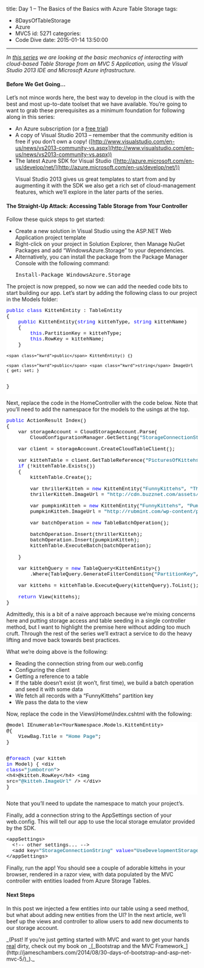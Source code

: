 title: Day 1 – The Basics of the Basics with Azure Table Storage
tags:
  - 8DaysOfTableStorage
  - Azure
  - MVC5
id: 5271
categories:
  - Code Dive
date: 2015-01-14 13:50:00
---

_In [this series](http://jameschambers.com/2015/01/day-0-8-days-of-working-with-azure-table-storage-from-asp-net-mvc-5/) we are looking at the basic mechanics of interacting with cloud-based Table Storage from an MVC 5 Application, using the Visual Studio 2013 IDE and Microsoft Azure infrastructure._ 

#### Before We Get Going…

Let’s not mince words here, the best way to develop in the cloud is with the best and most up-to-date toolset that we have available. You’re going to want to grab these prerequisites as a minimum foundation for following along in this series:  

*   An Azure subscription (or a [free trial](http://www.microsoft.com/click/services/Redirect2.ashx?CR_CC=200575119)) <li>A copy of Visual Studio 2013 – remember that the community edition is free if you don’t own a copy! ([http://www.visualstudio.com/en-us/news/vs2013-community-vs.aspx](http://www.visualstudio.com/en-us/news/vs2013-community-vs.aspx))  <li>The latest Azure SDK for Visual Studio ([http://azure.microsoft.com/en-us/develop/net/](http://azure.microsoft.com/en-us/develop/net/)) <p>Visual Studio 2013 gives us great templates to start from and by augmenting it with the SDK we also get a rich set of cloud-management features, which we’ll explore in the later parts of the series.  

#### The Straight-Up Attack: Accessing Table Storage from Your Controller
 <p>Follow these quick steps to get started:  

*   Create a new solution in Visual Studio using the ASP.NET Web Application project template  <li>Right-click on your project in Solution Explorer, then Manage NuGet Packages and add “WindowsAzure.Storage” to your dependencies.  <li>Alternatively, you can install the package from the Package Manager Console with the following command: <pre>Install-Package WindowsAzure.Storage</pre>
<p>The project is now prepped, so now we can add the needed code bits to start building our app. Let’s start by adding the following class to our project in the Models folder: 
<pre class="csharpcode"><span class="kwrd">public</span> <span class="kwrd">class</span> KittehEntity : TableEntity
{
    <span class="kwrd">public</span> KittehEntity(<span class="kwrd">string</span> kittehType, <span class="kwrd">string</span> kittehName)
    {
        <span class="kwrd">this</span>.PartitionKey = kittehType;
        <span class="kwrd">this</span>.RowKey = kittehName;
    }

    <span class="kwrd">public</span> KittehEntity() {}

    <span class="kwrd">public</span> <span class="kwrd">string</span> ImageUrl { get; set; }
}</pre>
<style type="text/css">.csharpcode, .csharpcode pre
{
	font-size: small;
	color: black;
	font-family: consolas, "Courier New", courier, monospace;
	background-color: #ffffff;
	/*white-space: pre;*/
}
.csharpcode pre { margin: 0em; }
.csharpcode .rem { color: #008000; }
.csharpcode .kwrd { color: #0000ff; }
.csharpcode .str { color: #006080; }
.csharpcode .op { color: #0000c0; }
.csharpcode .preproc { color: #cc6633; }
.csharpcode .asp { background-color: #ffff00; }
.csharpcode .html { color: #800000; }
.csharpcode .attr { color: #ff0000; }
.csharpcode .alt 
{
	background-color: #f4f4f4;
	width: 100%;
	margin: 0em;
}
.csharpcode .lnum { color: #606060; }
</style>

Next, replace the code in the HomeController with the code below. Note that you’ll need to add the namespace for the models to the usings at the top. 
<pre class="csharpcode"><span class="kwrd">public</span> ActionResult Index()
{
    var storageAccount = CloudStorageAccount.Parse(
        CloudConfigurationManager.GetSetting(<span class="str">"StorageConnectionString"</span>));

    var client = storageAccount.CreateCloudTableClient();

    var kittehTable = client.GetTableReference(<span class="str">"PicturesOfKittehs"</span>);
    <span class="kwrd">if</span> (!kittehTable.Exists())
    {
        kittehTable.Create();

        var thrillerKitteh = <span class="kwrd">new</span> KittehEntity(<span class="str">"FunnyKittehs"</span>, <span class="str">"ThrillerKitteh"</span>);
        thrillerKitteh.ImageUrl = <span class="str">"http://cdn.buzznet.com/assets/users16/crizz/default/funny-pictures-thriller-kitten-impresses--large-msg-121404159787.jpg"</span>;

        var pumpkinKitteh = <span class="kwrd">new</span> KittehEntity(<span class="str">"FunnyKittehs"</span>, <span class="str">"PumpkinKitteh"</span>);
        pumpkinKitteh.ImageUrl = <span class="str">"http://rubmint.com/wp-content/plugins/wp-o-matic/cache/6cb1b_funny-pictures-colur-blind-kitteh-finded-yew-a-pumikin.jpg"</span>;

        var batchOperation = <span class="kwrd">new</span> TableBatchOperation();

        batchOperation.Insert(thrillerKitteh);
        batchOperation.Insert(pumpkinKitteh);
        kittehTable.ExecuteBatch(batchOperation);

    }

    var kittehQuery = <span class="kwrd">new</span> TableQuery&lt;KittehEntity&gt;()
        .Where(TableQuery.GenerateFilterCondition(<span class="str">"PartitionKey"</span>, QueryComparisons.Equal, <span class="str">"FunnyKittehs"</span>));

    var kittehs = kittehTable.ExecuteQuery(kittehQuery).ToList();

    <span class="kwrd">return</span> View(kittehs);
}</pre>
<style type="text/css">.csharpcode, .csharpcode pre
{
	font-size: small;
	color: black;
	font-family: consolas, "Courier New", courier, monospace;
	background-color: #ffffff;
	/*white-space: pre;*/
}
.csharpcode pre { margin: 0em; }
.csharpcode .rem { color: #008000; }
.csharpcode .kwrd { color: #0000ff; }
.csharpcode .str { color: #006080; }
.csharpcode .op { color: #0000c0; }
.csharpcode .preproc { color: #cc6633; }
.csharpcode .asp { background-color: #ffff00; }
.csharpcode .html { color: #800000; }
.csharpcode .attr { color: #ff0000; }
.csharpcode .alt 
{
	background-color: #f4f4f4;
	width: 100%;
	margin: 0em;
}
.csharpcode .lnum { color: #606060; }
</style>

Admittedly, this is a bit of a naive approach because we’re mixing concerns here and putting storage access and table seeding in a single controller method, but I want to highlight the premise here without adding too much cruft. Through the rest of the series we’ll extract a service to do the heavy lifting and move back towards best practices. 
<p>What we’re doing above is the following: 

*   Reading the connection string from our web.config<li>Configuring the client<li>Getting a reference to a table<li>If the table doesn’t exist (it won’t, first time), we build a batch operation and seed it with some data<li>We fetch all records with a “FunnyKittehs” partition key<li>We pass the data to the view
<p>Now, replace the code in the Views\Home\Index.cshtml with the following: 
<pre class="csharpcode">@model IEnumerable&lt;YourNamespace.Models.KittehEntity&gt;
@{
    ViewBag.Title = <span class="str">"Home Page"</span>;
}

@<span class="kwrd">foreach</span> (var kitteh <span class="kwrd">in</span> Model)
{
    &lt;div <span class="kwrd">class</span>=<span class="str">"jumbotron"</span>&gt;
        &lt;h4&gt;@kitteh.RowKey&lt;/h4&gt;
        &lt;img src=<span class="str">"@kitteh.ImageUrl"</span> /&gt;
    &lt;/div&gt;
}</pre>
<style type="text/css">.csharpcode, .csharpcode pre
{
	font-size: small;
	color: black;
	font-family: consolas, "Courier New", courier, monospace;
	background-color: #ffffff;
	/*white-space: pre;*/
}
.csharpcode pre { margin: 0em; }
.csharpcode .rem { color: #008000; }
.csharpcode .kwrd { color: #0000ff; }
.csharpcode .str { color: #006080; }
.csharpcode .op { color: #0000c0; }
.csharpcode .preproc { color: #cc6633; }
.csharpcode .asp { background-color: #ffff00; }
.csharpcode .html { color: #800000; }
.csharpcode .attr { color: #ff0000; }
.csharpcode .alt 
{
	background-color: #f4f4f4;
	width: 100%;
	margin: 0em;
}
.csharpcode .lnum { color: #606060; }
</style>

Note that you’ll need to update the namespace to match your project’s. 
<p>Finally, add a connection string to the AppSettings section of your web.config. This will tell our app to use the local storage emulator provided by the SDK. 
<pre class="csharpcode">&lt;appSettings&gt;
  &lt;!-- other settings... --&gt;
  &lt;add key=<span class="str">"StorageConnectionString"</span> <span class="kwrd">value</span>=<span class="str">"UseDevelopmentStorage=true;"</span> /&gt;
&lt;/appSettings&gt;</pre>

Finally, run the app! You should see a couple of adorable kittehs in your browser, rendered in a razor view, with data populated by the MVC controller with entities loaded from Azure Storage Tables. 
<style type="text/css">.csharpcode, .csharpcode pre
{
	font-size: small;
	color: black;
	font-family: consolas, "Courier New", courier, monospace;
	background-color: #ffffff;
	/*white-space: pre;*/
}
.csharpcode pre { margin: 0em; }
.csharpcode .rem { color: #008000; }
.csharpcode .kwrd { color: #0000ff; }
.csharpcode .str { color: #006080; }
.csharpcode .op { color: #0000c0; }
.csharpcode .preproc { color: #cc6633; }
.csharpcode .asp { background-color: #ffff00; }
.csharpcode .html { color: #800000; }
.csharpcode .attr { color: #ff0000; }
.csharpcode .alt 
{
	background-color: #f4f4f4;
	width: 100%;
	margin: 0em;
}
.csharpcode .lnum { color: #606060; }
</style>

#### Next Steps

<p>In this post we injected a few entities into our table using a seed method, but what about adding new entities from the UI? In the next article, we’ll beef up the views and controller to allow users to add new documents to our storage account. 
<p>_(Psst! If you’re just getting started with MVC and want to get your hands <u>real</u> dirty, check out my book on _[_Bootstrap and the MVC Framework_](http://jameschambers.com/2014/08/30-days-of-bootstrap-and-asp-net-mvc-5/)_)._